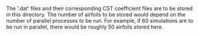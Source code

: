 The '.dat' files and their corresponding CST coefficient files are to be stored in this directory. The number of airfoils to be stored would depend on the number of parallel processes to be run. For example, if 60 simulations are to be run in parallel, there would be roughly 50 airfoils stored here.
